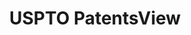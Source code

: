 ---
bigquery: https://console.cloud.google.com/bigquery?p=patents-public-data&d=patentsview&page=dataset
citation: Attribution should be given to PatentsView for use, distribution, or derivative
  works.
code: https://github.com/CSSIP-AIR/PatentsView-Code-Snippets/
contributors: USPTO
cost: None
description: 'PatentsView includes US patent data including raw data (summaries, applications,
  pregrant applications), disambugations of inventors and assignees, and inventor
  gender estimates.  Also foreign priority data, # of figures and sheets, and government
  interest statements.'
documentation: https://patentsview.org/query/builder-faqs
last_edit: Mon, 04 Apr 2022 19:02:57 GMT
location: https://patentsview.org/
maintained_by: USPTO
record_creation_timestamp: 12/2/2020 17:20:46
schema_fields: '[''classification_data_source'', ''assignee_id'', ''length'', ''subgroup'',
  ''classification_status'', ''disamb_assignee_id_20190820'', ''disamb_inventor_id_20180528'',
  ''reldocno'', ''lapse_of_patent'', ''exemplary'', ''withdrawn'', ''level_one'',
  ''status'', ''disamb_inventor_id_20190820'', ''role'', ''applicant_type'', ''category_id'',
  ''disamb_inventor_id_20200630'', ''state_fips'', ''term_grant'', ''subclass'', ''disamb_inventor_id_20170307'',
  ''main_group'', ''title'', ''level_three'', ''disamb_inventor_id_20170808'', ''disamb_inventor_id_20201229'',
  ''num_claims'', ''group_id'', ''disamb_inventor_id_20190312'', ''classification_level'',
  ''disamb_assignee_id_20200929'', ''county_fips'', ''mainclass_id'', ''subcategory_id'',
  ''city'', ''gi_statement'', ''disamb_assignee_id_20191008'', ''action_date'', ''male_flag'',
  ''citation_id'', ''ipc_class'', ''symbol_position'', ''organization'', ''name_last'',
  ''sequence'', ''disamb_inventor_id_20171003'', ''num'', ''application_id'', ''attribution_status'',
  ''disamb_inventor_id_20191008'', ''doc_type'', ''male'', ''disamb_assignee_id_20200331'',
  ''type'', ''subsection_id'', ''disclaimer_date'', ''group'', ''date'', ''ipc_version_indicator'',
  ''level_two'', ''rawinventor_id'', ''disamb_inventor_id_20200331'', ''subgroup_id'',
  ''rawlocation_id'', ''state'', ''term_extension'', ''patent_id'', ''sector_title'',
  ''lawyer_id'', ''country_transformed'', ''latitude'', ''disamb_assignee_id_20191231'',
  ''subclass_id'', ''classification_value'', ''disamb_inventor_id_20191231'', ''_102_date'',
  ''location_id'', ''abstract'', ''lname'', ''organization_id'', ''disamb_inventor_id_20200929'',
  ''disamb_assignee_id_20190312'', ''doctype'', ''latin_name'', ''rawassignee_id'',
  ''rule_47'', ''uuid'', ''disamb_inventor_id_20181127'', ''rel_id'', ''publication_number'',
  ''term_disclaimer'', ''section'', ''designation'', ''name'', ''country'', ''longitude'',
  ''number'', ''disamb_inventor_id_20171226'', ''contract_award_number'', ''category'',
  ''field_title'', ''latlong'', ''name_first'', ''variety'', ''num_sheets'', ''kind'',
  ''series_code'', ''dependent'', ''field_id'', ''num_figures'', ''f371_date'', ''text'',
  ''filename'', ''deceased'', ''inventor_id'', ''disamb_assignee_id_20200630'', ''fname'',
  ''relkind'', ''disamb_assignee_id_20181127'', ''_371_date'', ''county'', ''id'',
  ''f102_date'', ''section_id'']'
shortname: patentsview
tags:
- disambiguation
- United States
- gender
terms_of_use: Creative Commons Attribution 4.0 International License.
timeframe: 1963-1999
title: USPTO PatentsView
uuid: cf1780b1-e265-4e49-8d1d-83b9cfe0fd9a
---